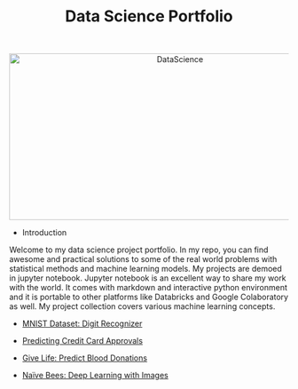 <h1 align="center"> Data Science Portfolio </h1> <br>
<p align="center">
    <img alt="DataScience" title="DataScience" src="https://www.kdnuggets.com/wp-content/uploads/data-science-parts.jpg" width="600" height="300">
  </a>
</p>

- Introduction

Welcome to my data science project portfolio. In my repo, you can find awesome and practical solutions to some of the real world problems with statistical methods and machine learning models. My projects are demoed in jupyter notebook. Jupyter notebook is an excellent way to share my work with the world. It comes with markdown and interactive python environment and it is portable to other platforms like Databricks and Google Colaboratory as well. My project collection covers various machine learning concepts.

- [MNIST Dataset: Digit Recognizer](https://github.com/Hilel93/DataSciencePortfolio/blob/master/MNIST.ipynb)

- [Predicting Credit Card Approvals](https://github.com/Hilel93/DataSciencePortfolio/blob/master/CreditCardApproval.ipynb)

- [Give Life: Predict Blood Donations](https://github.com/Hilel93/DataSciencePortfolio/blob/master/Give%20Life_%20Predict%20Blood%20Donations.ipynb)

- [Naïve Bees: Deep Learning with Images](https://github.com/Hilel93/DataSciencePortfolio/blob/master/Na%C3%AFve%20Bees_%20Deep%20Learning%20with%20Images.ipynb)
